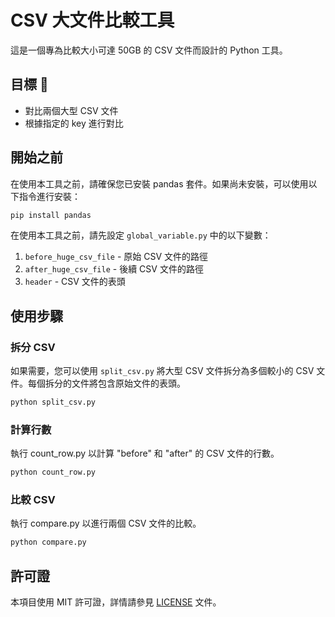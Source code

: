 # CSV 大文件比較工具

這是一個專為比較大小可達 50GB 的 CSV 文件而設計的 Python 工具。

## 目標 🎯
- 對比兩個大型 CSV 文件
- 根據指定的 key 進行對比

## 開始之前
在使用本工具之前，請確保您已安裝 pandas 套件。如果尚未安裝，可以使用以下指令進行安裝：

```bash
pip install pandas
```

在使用本工具之前，請先設定 `global_variable.py` 中的以下變數：
1. `before_huge_csv_file` - 原始 CSV 文件的路徑
2. `after_huge_csv_file` - 後續 CSV 文件的路徑
3. `header` - CSV 文件的表頭

## 使用步驟

### 拆分 CSV
如果需要，您可以使用 `split_csv.py` 將大型 CSV 文件拆分為多個較小的 CSV 文件。每個拆分的文件將包含原始文件的表頭。

```bash
python split_csv.py
```

### 計算行數
執行 count_row.py 以計算 "before" 和 "after" 的 CSV 文件的行數。

```bash
python count_row.py
```

### 比較 CSV
執行 compare.py 以進行兩個 CSV 文件的比較。

```bash
python compare.py
```

## 許可證
本項目使用 MIT 許可證，詳情請參見 [LICENSE](LICENSE) 文件。
